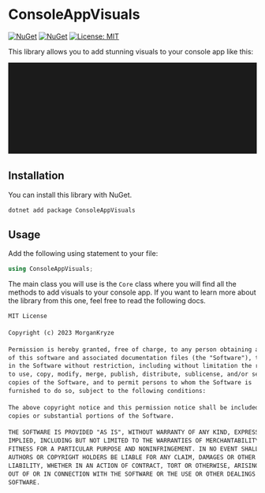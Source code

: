 # ConsoleAppVisuals

[![NuGet](https://img.shields.io/nuget/v/ConsoleAppVisuals.svg?label=NuGet)](https://www.nuget.org/packages/ConsoleAppVisuals/) [![NuGet](https://img.shields.io/nuget/dt/ConsoleAppVisuals.svg)](https://www.nuget.org/packages/ConsoleAppVisuals/) [![License: MIT](https://img.shields.io/badge/License-MIT-green.svg)](https://opensource.org/licenses/MIT)

This library allows you to add stunning visuals to your console app like this:

![title](images/demo_code.gif)

## Installation

You can install this library with NuGet.

```bash
dotnet add package ConsoleAppVisuals
```

## Usage

Add the following using statement to your file:

```csharp
using ConsoleAppVisuals;
```

The main class you will use is the `Core` class where you will find all the methods to add visuals to your console app. If you want to learn more about the library from this one, feel free to read the following docs.

```markdown
MIT License

Copyright (c) 2023 MorganKryze

Permission is hereby granted, free of charge, to any person obtaining a copy
of this software and associated documentation files (the "Software"), to deal
in the Software without restriction, including without limitation the rights
to use, copy, modify, merge, publish, distribute, sublicense, and/or sell
copies of the Software, and to permit persons to whom the Software is
furnished to do so, subject to the following conditions:

The above copyright notice and this permission notice shall be included in all
copies or substantial portions of the Software.

THE SOFTWARE IS PROVIDED "AS IS", WITHOUT WARRANTY OF ANY KIND, EXPRESS OR
IMPLIED, INCLUDING BUT NOT LIMITED TO THE WARRANTIES OF MERCHANTABILITY,
FITNESS FOR A PARTICULAR PURPOSE AND NONINFRINGEMENT. IN NO EVENT SHALL THE
AUTHORS OR COPYRIGHT HOLDERS BE LIABLE FOR ANY CLAIM, DAMAGES OR OTHER
LIABILITY, WHETHER IN AN ACTION OF CONTRACT, TORT OR OTHERWISE, ARISING FROM,
OUT OF OR IN CONNECTION WITH THE SOFTWARE OR THE USE OR OTHER DEALINGS IN THE
SOFTWARE.
```
